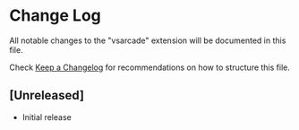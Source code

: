 # Change Log

All notable changes to the "vsarcade" extension will be documented in this file.

Check [Keep a Changelog](http://keepachangelog.com/) for recommendations on how to structure this file.

## [Unreleased]

- Initial release